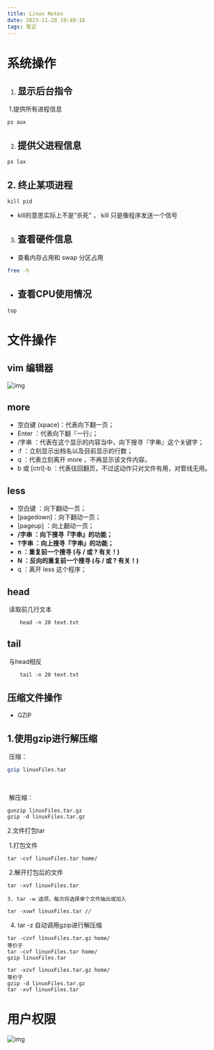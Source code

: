 ```yaml
---
title: Linux Notes
date: 2023-11-28 19:49:18
tags: 笔记
---
```




# 系统操作

1. ## 显示后台指令

​	1.提供所有进程信息

```shell
ps aux
```

2. ## 提供父进程信息

```shell
ps lax
```

## 	2. 终止某项进程

```shell
kill pid
```

* kill的意思实际上不是“杀死” ， kill 只是像程序发送一个信号

3. ## 查看硬件信息

* 查看内存占用和 swap 分区占用

```bash
free -h
```

* ## 查看CPU使用情况

```
top
```

# 文件操作

## vim 编辑器

![img](https://www.runoob.com/wp-content/uploads/2015/10/vi-vim-cheat-sheet-sch.gif)



## more

- 空白键 (space)：代表向下翻一页；
- Enter     ：代表向下翻『一行』；
- /字串     ：代表在这个显示的内容当中，向下搜寻『字串』这个关键字；
- :f      ：立刻显示出档名以及目前显示的行数；
- q       ：代表立刻离开 more ，不再显示该文件内容。
- b 或 [ctrl]-b ：代表往回翻页，不过这动作只对文件有用，对管线无用。

## less

- 空白键  ：向下翻动一页；
- [pagedown]：向下翻动一页；
- [pageup] ：向上翻动一页；
- **/字串   ：向下搜寻『字串』的功能；**
- **?字串   ：向上搜寻『字串』的功能；**
- **n     ：重复前一个搜寻 (与 / 或 ? 有关！)**
- **N     ：反向的重复前一个搜寻 (与 / 或 ? 有关！)**
- q     ：离开 less 这个程序；

## head

​	读取前几行文本

```shell
	head -n 20 text.txt
```

## tail

​	与head相反

```shell
	tail -n 20 text.txt
```

## 压缩文件操作

* GZIP

## 	1.使用gzip进行解压缩

​	压缩：

```bash
gzip linuxFiles.tar
```

​	

​	解压缩： 

```
gunzip linuxFiles.tar.gz
gzip -d linuxFiles.tar.gz
```

2.文件打包tar

​	1.打包文件

```shell
tar -cvf linuxFiles.tar home/
```

​	2.解开打包后的文件

```shell
tar -xvf linuxFiles.tar
```

	3. tar -w 选项，每次将选择单个文件抽出或加入

```shell
tar -xvwf linuxFiles.tar //
```

4. tar -z 自动调用gzip进行解压缩

```shell
tar -czvf linuxFiles.tar.gz home/
等价于
tar -cvf linuxFiles.tar home/
gzip linuxFiles.tar
```

```shell
tar -xzvf linuxFiles.tar.gz home/
等价于
gzip -d linuxFiles.tar.gz
tar -xvf linuxFiles.tar
```

# 用户权限

![img](https://www.runoob.com/wp-content/uploads/2014/06/file-llls22.jpg)
